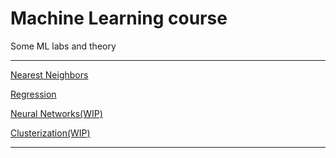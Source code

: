 # Machine Learning course
Some ML labs and theory

-----
[Nearest Neighbors](NN/README.md)

[Regression](Regr/README.md)

[Neural Networks(WIP)](NeuNets/README.md)

[Clusterization(WIP)](Clust/README.md)

-----


